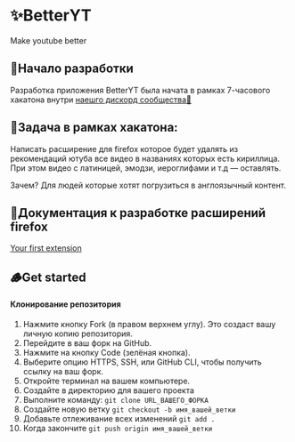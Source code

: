 # ✨BetterYT
Make youtube better

## 🎍Начало разработки 
Разработка приложения BetterYT была начата в рамках 7-часового хакатона внутри [наешго дискорд сообщества🪸](https://discord.gg/NjMGmmUe8Y)

## 🎯Задача в рамках хакатона:
Написать расширение для firefox которое будет удалять из рекомендаций ютуба все видео в названиях которых есть кириллица. При этом видео с  латиницей, эмодзи, иероглифами и т.д — оставлять.

Зачем? Для людей которые хотят погрузиться в англоязычный контент. 

## 📜Документация к разработке расширений firefox
[Your first extension](https://developer.mozilla.org/en-US/docs/Mozilla/Add-ons/WebExtensions/Your_first_WebExtension)

## 🪵Get started
#### Клонирование репозитория
1. Нажмите кнопку Fork (в правом верхнем углу). Это создаст вашу личную копию репозитория.
2. Перейдите в ваш форк на GitHub.
3. Нажмите на кнопку Code (зелёная кнопка).
4. Выберите опцию HTTPS, SSH, или GitHub CLI, чтобы получить ссылку на ваш форк.
5. Откройте терминал на вашем компьютере.
6. Создайте в директорию для вашего проекта
7. Выполните команду:
```git clone URL_ВАШЕГО_ФОРКА```
8. Создайте новую ветку
```git checkout -b имя_вашей_ветки```
9. Добавьте отлеживание всех изменений
```git add .```
10. Когда закончите
```git push origin имя_вашей_ветки```
